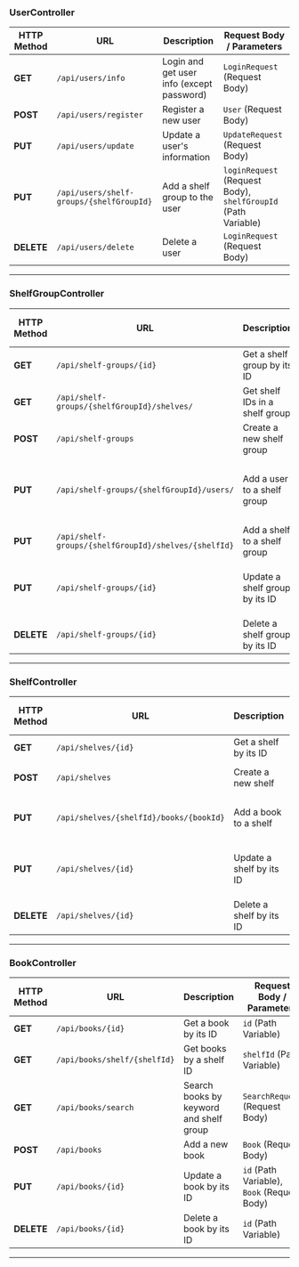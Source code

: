 ### UserController

| HTTP Method | URL                                      | Description                               | Request Body / Parameters                                     |
| ----------- | ---------------------------------------- | ----------------------------------------- | ------------------------------------------------------------- |
| **GET**     | `/api/users/info`                        | Login and get user info (except password) | `LoginRequest` (Request Body)                                 |
| **POST**    | `/api/users/register`                    | Register a new user                       | `User` (Request Body)                                         |
| **PUT**     | `/api/users/update`                      | Update a user's information               | `UpdateRequest` (Request Body)                                |
| **PUT**     | `/api/users/shelf-groups/{shelfGroupId}` | Add a shelf group to the user             | `loginRequest` (Request Body), `shelfGroupId` (Path Variable) |
| **DELETE**  | `/api/users/delete`                      | Delete a user                             | `LoginRequest` (Request Body)                                 |

---

### ShelfGroupController

| HTTP Method | URL                                                  | Description                    | Request Body / Parameters                                     |
| ----------- | ---------------------------------------------------- | ------------------------------ | ------------------------------------------------------------- |
| **GET**     | `/api/shelf-groups/{id}`                             | Get a shelf group by its ID    | `id` (Path Variable)                                          |
| **GET**     | `/api/shelf-groups/{shelfGroupId}/shelves/`          | Get shelf IDs in a shelf group | `shelfGroupId` (Path Variable)                                |
| **POST**    | `/api/shelf-groups`                                  | Create a new shelf group       | `ShelfGroup` (Request Body)                                   |
| **PUT**     | `/api/shelf-groups/{shelfGroupId}/users/`            | Add a user to a shelf group    | `shelfGroupId` (Path Variable), `LoginRequest` (Request Body) |
| **PUT**     | `/api/shelf-groups/{shelfGroupId}/shelves/{shelfId}` | Add a shelf to a shelf group   | `shelfGroupId`, `shelfId` (Path Variables)                    |
| **PUT**     | `/api/shelf-groups/{id}`                             | Update a shelf group by its ID | `id` (Path Variable), `ShelfGroup` (Request Body)             |
| **DELETE**  | `/api/shelf-groups/{id}`                             | Delete a shelf group by its ID | `id` (Path Variable)                                          |

---

### ShelfController

| HTTP Method | URL                                     | Description              | Request Body / Parameters                    |
| ----------- | --------------------------------------- | ------------------------ | -------------------------------------------- |
| **GET**     | `/api/shelves/{id}`                     | Get a shelf by its ID    | `id` (Path Variable)                         |
| **POST**    | `/api/shelves`                          | Create a new shelf       | `Shelf` (Request Body)                       |
| **PUT**     | `/api/shelves/{shelfId}/books/{bookId}` | Add a book to a shelf    | `shelfId`, `bookId` (Path Variables)         |
| **PUT**     | `/api/shelves/{id}`                     | Update a shelf by its ID | `id` (Path Variable), `Shelf` (Request Body) |
| **DELETE**  | `/api/shelves/{id}`                     | Delete a shelf by its ID | `id` (Path Variable)                         |

---

### BookController

| HTTP Method | URL                          | Description                             | Request Body / Parameters                   |
| ----------- | ---------------------------- | --------------------------------------- | ------------------------------------------- |
| **GET**     | `/api/books/{id}`            | Get a book by its ID                    | `id` (Path Variable)                        |
| **GET**     | `/api/books/shelf/{shelfId}` | Get books by a shelf ID                 | `shelfId` (Path Variable)                   |
| **GET**     | `/api/books/search`          | Search books by keyword and shelf group | `SearchRequest` (Request Body)              |
| **POST**    | `/api/books`                 | Add a new book                          | `Book` (Request Body)                       |
| **PUT**     | `/api/books/{id}`            | Update a book by its ID                 | `id` (Path Variable), `Book` (Request Body) |
| **DELETE**  | `/api/books/{id}`            | Delete a book by its ID                 | `id` (Path Variable)                        |

---